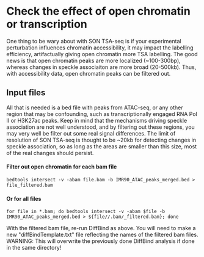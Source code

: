 # Check the effect of open chromatin or transcription
One thing to be wary about with SON TSA-seq is if your experimental perturbation influences chromatin accessibility, it may impact the labelling efficiency, artifactually giving open chromatin more TSA labelling. The good news is that open chromatin peaks are more localized (~100-300bp), whereas changes in speckle associaiton are more broad (20-500kb). Thus, with accessibility data, open chromatin peaks can be filtered out.
## Input files
All that is needed is a bed file with peaks from ATAC-seq, or any other region that may be confounding, such as transcriptionally engaged RNA Pol II or H3K27ac peaks. Keep in mind that the mechanisms driving speckle association are not well understood, and by filtering out these regions, you may very well be filter out some real signal differences. The limit of resolution of SON TSA-seq is thought to be ~20kb for detecting changes in speckle association, so as long as the areas are smaller than this size, most of the real changes should persist. 
#### Filter out open chromatin for each bam file
```
bedtools intersect -v -abam file.bam -b IMR90_ATAC_peaks_merged.bed > file_filtered.bam
```
#### Or for all files
```
for file in *.bam; do bedtools intersect -v -abam $file -b IMR90_ATAC_peaks_merged.bed > ${file//.bam/_filtered.bam}; done
```
With the filtered bam file, re-run DiffBind as above. You will need to make a new "diffBindTemplate.txt" file reflecting the names of the filtered bam files. WARNING: This will overwrite the previously done DiffBind analysis if done in the same directory!
